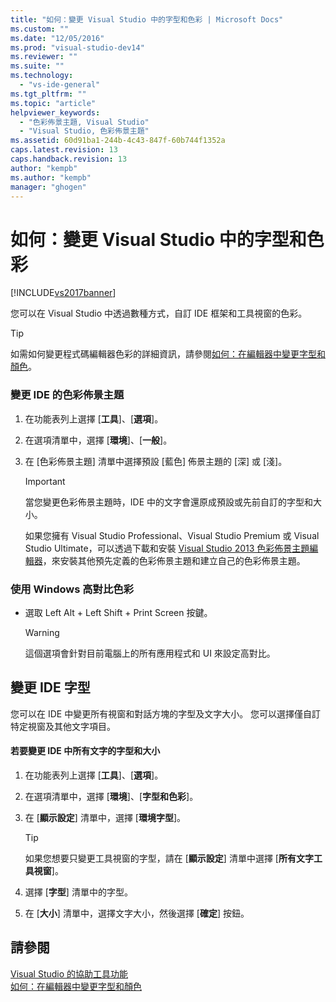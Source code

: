 ```yaml
---
title: "如何：變更 Visual Studio 中的字型和色彩 | Microsoft Docs"
ms.custom: ""
ms.date: "12/05/2016"
ms.prod: "visual-studio-dev14"
ms.reviewer: ""
ms.suite: ""
ms.technology: 
  - "vs-ide-general"
ms.tgt_pltfrm: ""
ms.topic: "article"
helpviewer_keywords: 
  - "色彩佈景主題, Visual Studio"
  - "Visual Studio, 色彩佈景主題"
ms.assetid: 60d91ba1-244b-4c43-847f-60b744f1352a
caps.latest.revision: 13
caps.handback.revision: 13
author: "kempb"
ms.author: "kempb"
manager: "ghogen"
---
```

# 如何：變更 Visual Studio 中的字型和色彩
[!INCLUDE[vs2017banner](../code-quality/includes/vs2017banner.md)]

您可以在 Visual Studio 中透過數種方式，自訂 IDE 框架和工具視窗的色彩。  
  
> [!TIP]
>  如需如何變更程式碼編輯器色彩的詳細資訊，請參閱[如何：在編輯器中變更字型和顏色](../Topic/How%20to:%20Change%20Fonts%20and%20Colors%20in%20the%20Editor.md)。  
  
### 變更 IDE 的色彩佈景主題  
  
1.  在功能表列上選擇 \[**工具**\]、\[**選項**\]。  
  
2.  在選項清單中，選擇 \[**環境**\]、\[**一般**\]。  
  
3.  在 \[色彩佈景主題\] 清單中選擇預設 \[藍色\] 佈景主題的 \[深\] 或 \[淺\]。  
  
    > [!IMPORTANT]
    >  當您變更色彩佈景主題時，IDE 中的文字會還原成預設或先前自訂的字型和大小。  
    >   
    >  如果您擁有 Visual Studio Professional、Visual Studio Premium 或 Visual Studio Ultimate，可以透過下載和安裝 [Visual Studio 2013 色彩佈景主題編輯器](http://visualstudiogallery.msdn.microsoft.com/9e08e5d3-6eb4-4e73-a045-6ea2a5cbdabe)，來安裝其他預先定義的色彩佈景主題和建立自己的色彩佈景主題。  
  
### 使用 Windows 高對比色彩  
  
-   選取 Left Alt \+ Left Shift \+ Print Screen 按鍵。  
  
    > [!WARNING]
    >  這個選項會針對目前電腦上的所有應用程式和 UI 來設定高對比。  
  
## 變更 IDE 字型  
 您可以在 IDE 中變更所有視窗和對話方塊的字型及文字大小。  您可以選擇僅自訂特定視窗及其他文字項目。  
  
#### 若要變更 IDE 中所有文字的字型和大小  
  
1.  在功能表列上選擇 \[**工具**\]、\[**選項**\]。  
  
2.  在選項清單中，選擇 \[**環境**\]、\[**字型和色彩**\]。  
  
3.  在 \[**顯示設定**\] 清單中，選擇 \[**環境字型**\]。  
  
    > [!TIP]
    >  如果您想要只變更工具視窗的字型，請在 \[**顯示設定**\] 清單中選擇 \[**所有文字工具視窗**\]。  
  
4.  選擇 \[**字型**\] 清單中的字型。  
  
5.  在 \[**大小**\] 清單中，選擇文字大小，然後選擇 \[**確定**\] 按鈕。  
  
## 請參閱  
 [Visual Studio 的協助工具功能](../ide/reference/accessibility-features-of-visual-studio.md)   
 [如何：在編輯器中變更字型和顏色](../Topic/How%20to:%20Change%20Fonts%20and%20Colors%20in%20the%20Editor.md)